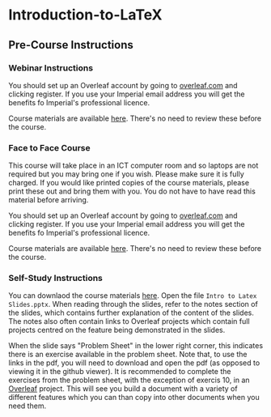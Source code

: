 # Introduction-to-LaTeX

## Pre-Course Instructions

### Webinar Instructions

You should set up an Overleaf account by going to [overleaf.com](overleaf.com) and clicking register. If you use your Imperial email address you will get the benefits fo Imperial's professional licence.

Course materials are available [here](https://github.com/coolernato/Introduction-to-LaTeX). There's no need to review these before the course.

### Face to Face Course

This course will take place in an ICT computer room and so laptops are not required but you may bring one if you wish. Please make sure it is fully charged. If you would like printed copies of the course materials, please print these out and bring them with you. You do not have to have read this material before arriving.

You should set up an Overleaf account by going to [overleaf.com](overleaf.com) and clicking register. If you use your Imperial email address you will get the benefits fo Imperial's professional licence.

Course materials are available [here](https://github.com/coolernato/Introduction-to-LaTeX). There's no need to review these before the course.

### Self-Study Instructions

You can downlaod the course materials [here](https://github.com/coolernato/Introduction-to-LaTeX). Open the file ```Intro to Latex Slides.pptx```. When reading through the slides, refer to the notes section of the slides, which contains further explanation of the content of the slides. The notes also often contain links to Overleaf projects which contain full projects centred on the feature being demonstrated in the slides.

When the slide says "Problem Sheet" in the lower right corner, this indicates there is an exercise available in the problem sheet. Note that, to use the links in the pdf, you will need to download and open the pdf (as opposed to viewing it in the github viewer). It is recommended to complete the exercises from the problem sheet, with the exception of exercis 10, in an [Overleaf](overleaf.com) project. This will see you build a document with a variety of different features which you can than copy into other documents when you need them.
